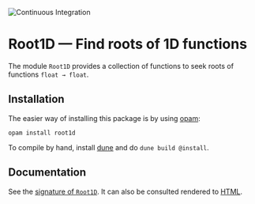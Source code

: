![Continuous Integration](https://github.com/Chris00/root1d/actions/workflows/main.yml/badge.svg)

Root1D — Find roots of 1D functions
===================================

The module `Root1D` provides a collection of functions to seek roots
of functions `float → float`.


Installation
------------

The easier way of installing this package is by using [opam][]:

```shell
opam install root1d
```

To compile by hand, install [dune][] and do `dune build @install`.


[opam]: https://opam.ocaml.org/
[dune]: https://github.com/ocaml/dune

Documentation
-------------

See the [signature of `Root1D`](src/Root1D.mli).  It can also be
consulted rendered to [HTML](https://chris00.github.io/root1d/doc/).
